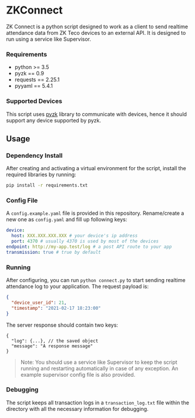 # ZKConnect

ZK Connect is a python script designed to work as a client to send realtime attendance data from ZK Teco devices to an external API. It is designed to run using a service like Supervisor.

### Requirements

- python >= 3.5
- pyzk == 0.9
- requests == 2.25.1
- pyyaml == 5.4.1

### Supported Devices

This script uses [pyzk](https://github.com/fananimi/pyzk) library to communicate with devices, hence it should support any device supported by pyzk.

## Usage

### Dependency Install

After creating and activating a virtual environment for the script, install the required libraries by running:

```bash
pip install -r requirements.txt
```

### Config File

A `config.example.yaml` file is provided in this repository. Rename/create a new one as `config.yaml` and fill up following keys:

```yaml
device:
  host: XXX.XXX.XXX.XXX # your device's ip address
  port: 4370 # usually 4370 is used by most of the devices
endpoint: http://my-app.test/log # a post API route to your app
transmission: true # true by default
```

### Running

After configuring, you can run `python connect.py` to start sending realtime attendance log to your application. The request payload is:

```json
{
  "device_user_id": 21,
  "timestamp": "2021-02-17 18:23:00"
}
```

The server response should contain two keys:

```
{
  "log": {...}, // the saved object
  "message": "A response message"
}
```

> Note: You should use a service like Supervisor to keep the script running and restarting automatically in case of any exception. An example supervisor config file is also provided.


### Debugging

The script keeps all transaction logs in a `transaction_log.txt` file within the directory with all the necessary information for debugging.
